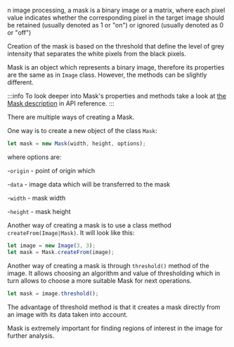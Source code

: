 n image processing, a mask is a binary image or a matrix, where each pixel value indicates whether the corresponding pixel in the target image should be retained (usually denoted as 1 or "on") or ignored (usually denoted as 0 or "off")

Creation of the mask is based on the threshold that define the level of grey intensity that separates the white pixels from the black pixels.

Mask is an object which represents a binary image, therefore its properties are the same as in `Image` class. However, the methods can be slightly different.

:::info
To look deeper into Mask's properties and methods take a look at [the Mask description](../../../API%20reference/Mask/Mask.md) in API reference.
:::

There are multiple ways of creating a Mask.

One way is to create a new object of the class `Mask`:

```js
let mask = new Mask(width, height, options);
```

where options are:

-`origin` - point of origin which

-`data` - image data which will be transferred to the mask

-`width` - mask width

-`height` - mask height

Another way of creating a mask is to use a class method `createFrom(Image|Mask)`. It will look like this:

```ts
let image = new Image(3, 3);
let mask = Mask.createFrom(image);
```

Another way of creating a mask is through `threshold()` method of the image. It allows choosing an algorithm and value of thresholding which in turn allows to choose a more suitable Mask for next operations.

```js
let mask = image.threshold();
```

The advantage of threshold method is that it creates a mask directly from an image with its data taken into account.

Mask is extremely important for finding regions of interest in the image for further analysis.
